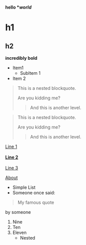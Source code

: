 **hello \**world***

# h1

## h2

****incredibly** **bold****


- Item1 
	- SubItem 1
- Item 2



> This is a nested blockquote.
> 
> Are you kidding me?
> 
> > And this is another level.
> 
>

> This is a nested blockquote.
> 
> Are you kidding me?
> 
> > And this is another level.

[Line 1  
\
**Line 2**  
\
Line 3
](/post)

[About](/about.html "hello")

- Simple List
- Someone once said:
> My famous quote

by someone

1. Nine
2. Ten
3. Eleven
    - Nested
